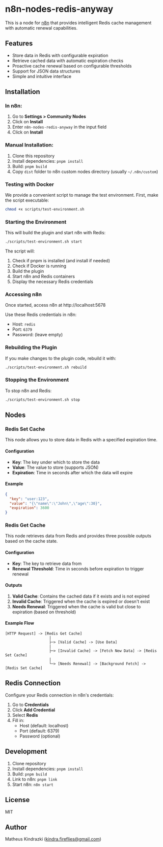 # n8n-nodes-redis-anyway

This is a node for [n8n](https://n8n.io/) that provides intelligent Redis cache management with automatic renewal capabilities.

## Features

- Store data in Redis with configurable expiration
- Retrieve cached data with automatic expiration checks
- Proactive cache renewal based on configurable thresholds
- Support for JSON data structures
- Simple and intuitive interface

## Installation

### In n8n:

1. Go to **Settings > Community Nodes**
2. Click on **Install**
3. Enter `n8n-nodes-redis-anyway` in the input field
4. Click on **Install**

### Manual Installation:

1. Clone this repository
2. Install dependencies: `pnpm install`
3. Build: `pnpm build`
4. Copy `dist` folder to n8n custom nodes directory (usually `~/.n8n/custom`)

### Testing with Docker

We provide a convenient script to manage the test environment. First, make the script executable:

```bash
chmod +x scripts/test-environment.sh
```

### Starting the Environment

This will build the plugin and start n8n with Redis:

```bash
./scripts/test-environment.sh start
```

The script will:
1. Check if pnpm is installed (and install if needed)
2. Check if Docker is running
3. Build the plugin
4. Start n8n and Redis containers
5. Display the necessary Redis credentials

### Accessing n8n

Once started, access n8n at http://localhost:5678

Use these Redis credentials in n8n:
- Host: `redis`
- Port: `6379`
- Password: (leave empty)

### Rebuilding the Plugin

If you make changes to the plugin code, rebuild it with:

```bash
./scripts/test-environment.sh rebuild
```

### Stopping the Environment

To stop n8n and Redis:

```bash
./scripts/test-environment.sh stop
```

## Nodes

### Redis Set Cache

This node allows you to store data in Redis with a specified expiration time.

#### Configuration

- **Key**: The key under which to store the data
- **Value**: The value to store (supports JSON)
- **Expiration**: Time in seconds after which the data will expire

#### Example

```json
{
  "key": "user:123",
  "value": "{\"name\":\"John\",\"age\":30}",
  "expiration": 3600
}
```

### Redis Get Cache

This node retrieves data from Redis and provides three possible outputs based on the cache state.

#### Configuration

- **Key**: The key to retrieve data from
- **Renewal Threshold**: Time in seconds before expiration to trigger renewal

#### Outputs

1. **Valid Cache**: Contains the cached data if it exists and is not expired
2. **Invalid Cache**: Triggered when the cache is expired or doesn't exist
3. **Needs Renewal**: Triggered when the cache is valid but close to expiration (based on threshold)

#### Example Flow

```plaintext
[HTTP Request] -> [Redis Get Cache]
                    |
                    ├─> [Valid Cache] -> [Use Data]
                    |
                    ├─> [Invalid Cache] -> [Fetch New Data] -> [Redis Set Cache]
                    |
                    └─> [Needs Renewal] -> [Background Fetch] -> [Redis Set Cache]
```

## Redis Connection

Configure your Redis connection in n8n's credentials:

1. Go to **Credentials**
2. Click **Add Credential**
3. Select **Redis**
4. Fill in:
   - Host (default: localhost)
   - Port (default: 6379)
   - Password (optional)

## Development

1. Clone repository
2. Install dependencies: `pnpm install`
3. Build: `pnpm build`
4. Link to n8n: `pnpm link`
5. Start n8n: `n8n start`

## License

MIT

## Author

Matheus Kindrazki (kindra.fireflies@gmail.com) 